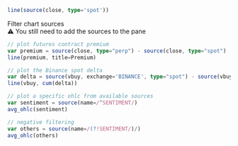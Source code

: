 ```ts
line(source(close, type='spot'))
```

Filter chart sources<br>
⚠️ You still need to add the sources to the pane


```ts
// plot futures contract premium
var premium = source(close, type="perp") - source(close, type="spot")
line(premium, title=Premium)

// plot the Binance spot delta
var delta = source(vbuy, exchange='BINANCE', type="spot") - source(vbuy, exchange='BINANCE', type="spot")
line(vbuy, cum(delta))

// plot a specific ohlc from available sources
var sentiment = source(name=/^SENTIMENT/)
avg_ohlc(sentiment)

// negative filtering
var others = source(name=/(?!SENTIMENT/)/)
avg_ohlc(others)
```